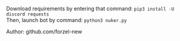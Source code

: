 Download requirements by entering that command: `pip3 install -U discord requests`\
Then, launch bot by command: `python3 nuker.py`

Author: github.com/forzel-new
